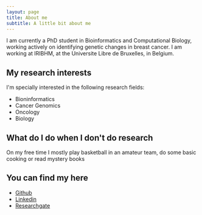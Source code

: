 ```yaml
---
layout: page
title: About me
subtitle: A little bit about me
---
```


I am currently a PhD student in Bioinformatics and Computational Biology, working actively on identifying genetic changes in breast cancer. I am working at IRIBHM, at the Universite Libre de Bruxelles, in Belgium.

## My research interests

I'm specially interested in the following research fields:

* Bioninformatics
* Cancer Genomics
* Oncology
* Biology


## What do I do when I don't do research

On my free time I mostly play basketball in an amateur team, do some basic cooking or read mystery books 


## You can find my here 
* [Github](https://github.com/dfimerel)
* [Linkedin ](https://www.linkedin.com/in/danai-fimereli-bbb44a19)
* [Researchgate](https://www.researchgate.net/profile/Danai_Fimereli)
